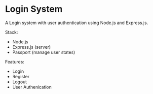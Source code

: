 # Login System
A Login system with user authentication using Node.js and Express.js.  

Stack:
- Node.js
- Express.js (server)
- Passport (manage user states)

Features:
- Login 
- Register
- Logout
- User Authenication
